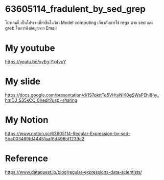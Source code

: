 # 63605114_fradulent_by_sed_grep
โปรเจคนี้ เป็นโปรเจคที่ทำขึ้นในวิชา Model computing เกี่ยวกับการใช้ regx ด้วย sed และ greb ในการดึงข้อมูลจาก Email
# My youtube
https://youtu.be/xvEg-Yk4vuY
# My slide 
https://docs.google.com/presentation/d/1S7qkttTe5VHtyNlK0gSWaPEhi8hy_hmDJ_S35kCC_0I/edit?usp=sharing
# My Notion
https://www.notion.so/63605114-Regular-Expression-by-sed-5ba003469fd44451aaf6d498bf1239c2
# Reference
https://www.dataquest.io/blog/regular-expressions-data-scientists/

